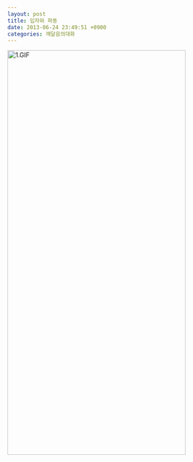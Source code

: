 ```yaml
---
layout: post
title: 입자와 파동
date: 2013-06-24 23:49:51 +0900
categories: 깨달음의대화
---
```

 <img alt="1.GIF" src="assets/attach/images/198/627/362/1.GIF" width="400" height="908" />
